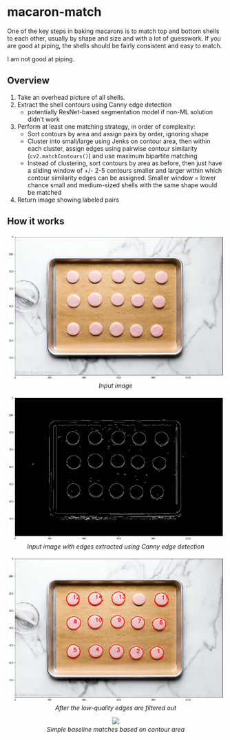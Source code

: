 # macaron-match

One of the key steps in baking macarons is to match top and bottom shells to each other, usually by shape and size and with a lot of guesswork. If you are good at piping, the shells should be fairly consistent and easy to match.

I am not good at piping.


## Overview

1. Take an overhead picture of all shells.
2. Extract the shell contours using Canny edge detection
    - potentially ResNet-based segmentation model if non-ML solution didn't work
3. Perform at least one matching strategy, in order of complexity:
    - Sort contours by area and assign pairs by order, ignoring shape
    - Cluster into small/large using Jenks on contour area, then within each cluster, assign edges using pairwise contour similarity (`cv2.matchContours()`) and use maximum bipartite matching
    - Instead of clustering, sort contours by area as before, then just have a sliding window of +/- 2-5 contours smaller and larger within which contour similarity edges can be assigned. Smaller window = lower chance small and medium-sized shells with the same shape would be matched
4. Return image showing labeled pairs

## How it works

<p align="center">
    <img src="images/01-raw.png" /><br>
    <i>Input image</i>
</p>

<p align="center">
    <img src="images/02-canny.png" /><br>
    <i>Input image with edges extracted using Canny edge detection</i>
</p>

<p align="center">
    <img src="images/03-contours.png" /><br>
    <i>After the low-quality edges are filtered out</i>
</p>

<p align="center">
    <img src="images/01-ra.png" /><br>
    <i>Simple baseline matches based on contour area</i>
</p>
